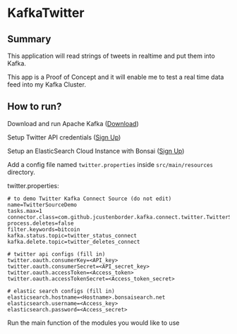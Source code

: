 # KafkaTwitter

## Summary

This application will read strings of tweets in realtime and put them into Kafka.

This app is a Proof of Concept and it will enable me to test a real time data feed into my Kafka Cluster.

## How to run?

Download and run Apache Kafka ([Download](https://kafka.apache.org/downloads))

Setup Twitter API credentials ([Sign Up](https://developer.twitter.com/en/apply-for-access))

Setup an ElasticSearch Cloud Instance with Bonsai ([Sign Up](https://app.bonsai.io/signup))

Add a config file named `twitter.properties` inside `src/main/resources` directory.

twitter.properties:
```
# to demo Twitter Kafka Connect Source (do not edit)
name=TwitterSourceDemo
tasks.max=1
connector.class=com.github.jcustenborder.kafka.connect.twitter.TwitterSourceConnector
process.deletes=false
filter.keywords=bitcoin
kafka.status.topic=twitter_status_connect
kafka.delete.topic=twitter_deletes_connect

# twitter api configs (fill in)
twitter.oauth.consumerKey=<API_key>
twitter.oauth.consumerSecret=<API_secret_key>
twitter.oauth.accessToken=<Access_token>
twitter.oauth.accessTokenSecret=<Access_token_secret>

# elastic search configs (fill in)
elasticsearch.hostname=<Hostname>.bonsaisearch.net
elasticsearch.username=<Access_key>
elasticsearch.password=<Access_secret>
```

Run the main function of the modules you would like to use


